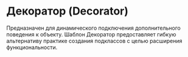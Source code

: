<h1>Декоратор (Decorator)</h1>
<p>Предназначен для динамического подключения дополнительного поведения к объекту. 
Шаблон Декоратор предоставляет гибкую альтернативу практике создания подклассов с целью расширения функциональности.</p>
